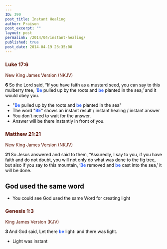 ```yaml
---
---
ID: 390
post_title: Instant Healing
author: Praison
post_excerpt: ""
layout: post
permalink: /2014/04/instant-healing/
published: true
post_date: 2014-04-19 23:35:00
---
```

<div class="heading passage-class-0" style="color: #5c1101;">
<h3>Luke 17:6</h3>
<p class="txt-sm">New King James Version (NKJV)</p>

</div>
<div class="passage version-NKJV result-text-style-normal text-html " style="color: #000000;">

<span id="en-NKJV-25658" class="text Luke-17-6"><span class="versenum" style="font-weight: bold;">6 </span>So the Lord said, <span class="woj">“If you have faith as a mustard seed, you can say to this mulberry tree, ‘<span style="color: rgb(51, 102, 255);"><strong>Be</strong></span> pulled up by the roots and <span style="color: rgb(51, 102, 255);"><strong>be</strong></span> planted in the sea,’ and it would obey you.</span></span>
<ul>
	<li>"<span style="color: rgb(51, 102, 255);"><strong>Be</strong></span> pulled up by the roots and <span style="color: rgb(51, 102, 255);"><strong>be</strong></span> planted in the sea"</li>
	<li>The word "<span style="color: rgb(51, 102, 255);"><strong>BE</strong></span>" shows an instant result / instant healing / instant answer</li>
	<li>You don't need to wait for the answer.</li>
	<li>Answer will be there instantly in front of you.</li>
</ul>
<div class="heading passage-class-0" style="color: #5c1101;">
<h3>Matthew 21:21</h3>
<p class="txt-sm">New King James Version (NKJV)</p>

</div>
<div class="passage version-NKJV result-text-style-normal text-html ">

<span id="en-NKJV-23848" class="text Matt-21-21"><span class="versenum" style="font-weight: bold;">21 </span>So Jesus answered and said to them, <span class="woj">“Assuredly, I say to you, if you have faith and do not doubt, you will not only do what was done to the fig tree, but also if you say to this mountain, ‘<span style="color: #3366ff;"><strong>Be</strong></span> removed and <span style="color: #3366ff;"><strong>be</strong></span> cast into the sea,’ it will be done.</span></span>

</div>
<h2>God used the same word</h2>
<ul>
	<li>You could see God used the same Word for creating light</li>
</ul>
<div class="heading passage-class-0" style="color: #5c1101;">
<h3>Genesis 1:3</h3>
<p class="txt-sm">King James Version (KJV)</p>

</div>
<div class="passage version-KJV result-text-style-normal text-html ">

<span id="en-KJV-3" class="text Gen-1-3"><span class="versenum" style="font-weight: bold;">3 </span>And God said, Let there <span style="color: #3366ff;"><strong>be</strong></span> light: and there was light.</span>
<ul>
	<li>Light was instant</li>
</ul>
</div>
&nbsp;

</div>